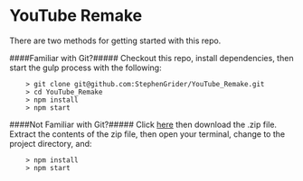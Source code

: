 # YouTube Remake


There are two methods for getting started with this repo.

####Familiar with Git?#####
Checkout this repo, install dependencies, then start the gulp process with the following:

```
	> git clone git@github.com:StephenGrider/YouTube_Remake.git
	> cd YouTube_Remake
	> npm install
	> npm start
```

####Not Familiar with Git?#####
Click [here](https://github.com/AABlain/YouTube_Remake/releases) then download the .zip file.  Extract the contents of the zip file, then open your terminal, change to the project directory, and:

```
	> npm install
	> npm start
```
